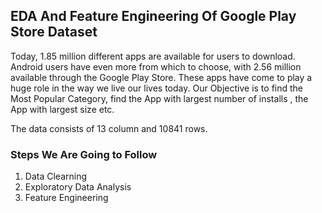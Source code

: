 ## EDA And Feature Engineering Of Google Play Store Dataset

Today, 1.85 million different apps are available for users to download. Android users have even more from which to choose, with 2.56 million available through the Google Play Store.
These apps have come to play a huge role in the way we live our lives today. Our Objective is to find the Most Popular Category, find the App with largest number of installs , the App with largest size etc.


The data consists of 13 column and 10841 rows.

### Steps We Are Going to Follow
1. Data Clearning
2. Exploratory Data Analysis
3. Feature Engineering
